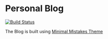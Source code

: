 # Personal Blog 

[![Build Status](https://travis-ci.org/vishnu667/vishnu667.github.io.svg?branch=master)](https://travis-ci.org/vishnu667/vishnu667.github.io)

The Blog is built using [Minimal Mistakes Theme](http://mmistakes.github.io/minimal-mistakes/)
